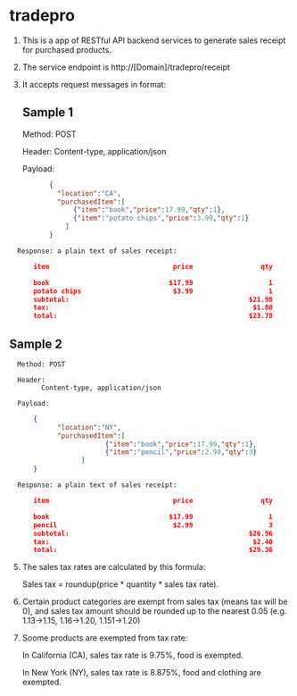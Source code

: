 # tradepro

1. This is a app of RESTful API backend services to generate sales receipt for purchased products.

2. The service endpoint is http://[Domain]/tradepro/receipt

3. It accepts request messages in format:
      
      ## Sample 1
      
      Method: POST
      
      Header: 
            Content-type, application/json
            
      Payload:
```json            
          {
            "location":"CA",
            "purchasedItem":[
                {"item":"book","price":17.99,"qty":1},
                {"item":"potato chips","price":3.99,"qty":1}
              ]
          }
```

      Response: a plain text of sales receipt:
```json
      item                               price                 qty

      book                              $17.99                   1
      potato chips                       $3.99                   1
      subtotal:                                             $21.98
      tax:                                                   $1.80
      total:                                                $23.78
```
   
   ## Sample 2
      
      Method: POST
      
      Header: 
            Content-type, application/json
            
      Payload:
```json            
      {
            "location":"NY",
            "purchasedItem":[
                        {"item":"book","price":17.99,"qty":1},
                        {"item":"pencil","price":2.99,"qty":3}
                  ]
      }
```

      Response: a plain text of sales receipt:
```json
      item                               price                 qty

      book                              $17.99                   1
      pencil                             $2.99                   3
      subtotal:                                             $26.96
      tax:                                                   $2.40
      total:                                                $29.36
```
      
      
5. The sales tax rates are calculated by this formula:

      Sales tax = roundup(price * quantity * sales tax rate).
      
6. Certain product categories are exempt from sales tax (means tax will be 0), and sales tax amount should be rounded up to the nearest 0.05 (e.g. 1.13->1.15, 1.16->1.20, 1.151->1.20)

7. Soome products are exempted from tax rate:

      In California (CA), sales tax rate is 9.75%, food is exempted.
      
      In New York (NY), sales tax rate is 8.875%, food and clothing are exempted.
